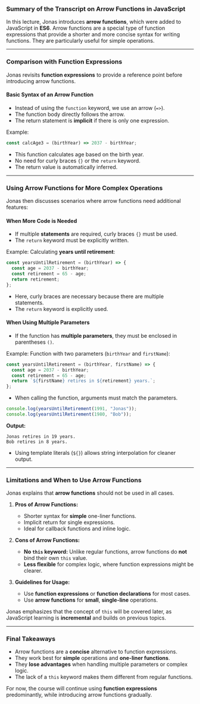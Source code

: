 ### **Summary of the Transcript on Arrow Functions in JavaScript**

In this lecture, Jonas introduces **arrow functions**, which were added to JavaScript in **ES6**. Arrow functions are a special type of function expressions that provide a shorter and more concise syntax for writing functions. They are particularly useful for simple operations.

---

### **Comparison with Function Expressions**

Jonas revisits **function expressions** to provide a reference point before introducing arrow functions.

#### **Basic Syntax of an Arrow Function**

- Instead of using the `function` keyword, we use an arrow (`=>`).
- The function body directly follows the arrow.
- The return statement is **implicit** if there is only one expression.

Example:

```javascript
const calcAge3 = (birthYear) => 2037 - birthYear;
```

- This function calculates age based on the birth year.
- No need for curly braces `{}` or the `return` keyword.
- The return value is automatically inferred.

---

### **Using Arrow Functions for More Complex Operations**

Jonas then discusses scenarios where arrow functions need additional features:

#### **When More Code is Needed**

- If multiple **statements** are required, curly braces `{}` must be used.
- The `return` keyword must be explicitly written.

Example: Calculating **years until retirement**:

```javascript
const yearsUntilRetirement = (birthYear) => {
  const age = 2037 - birthYear;
  const retirement = 65 - age;
  return retirement;
};
```

- Here, curly braces are necessary because there are multiple statements.
- The `return` keyword is explicitly used.

#### **When Using Multiple Parameters**

- If the function has **multiple parameters**, they must be enclosed in parentheses `()`.

Example: Function with two parameters (`birthYear` and `firstName`):

```javascript
const yearsUntilRetirement = (birthYear, firstName) => {
  const age = 2037 - birthYear;
  const retirement = 65 - age;
  return `${firstName} retires in ${retirement} years.`;
};
```

- When calling the function, arguments must match the parameters.

```javascript
console.log(yearsUntilRetirement(1991, "Jonas"));
console.log(yearsUntilRetirement(1980, "Bob"));
```

**Output:**

```
Jonas retires in 19 years.
Bob retires in 8 years.
```

- Using template literals (`${}`) allows string interpolation for cleaner output.

---

### **Limitations and When to Use Arrow Functions**

Jonas explains that **arrow functions** should not be used in all cases.

1. **Pros of Arrow Functions:**

   - Shorter syntax for **simple** one-liner functions.
   - Implicit return for single expressions.
   - Ideal for callback functions and inline logic.

2. **Cons of Arrow Functions:**

   - **No `this` keyword:** Unlike regular functions, arrow functions do **not** bind their own `this` value.
   - **Less flexible** for complex logic, where function expressions might be clearer.

3. **Guidelines for Usage:**
   - Use **function expressions** or **function declarations** for most cases.
   - Use **arrow functions** for **small**, **single-line** operations.

Jonas emphasizes that the concept of `this` will be covered later, as JavaScript learning is **incremental** and builds on previous topics.

---

### **Final Takeaways**

- Arrow functions are a **concise** alternative to function expressions.
- They work best for **simple** operations and **one-liner functions**.
- They **lose advantages** when handling multiple parameters or complex logic.
- The lack of a `this` keyword makes them different from regular functions.

For now, the course will continue using **function expressions** predominantly, while introducing arrow functions gradually.
